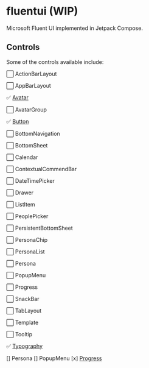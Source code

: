 # fluentui (WIP)

Microsoft Fluent UI implemented in Jetpack Compose.

## Controls

Some of the controls available include:

⬜️ ActionBarLayout

⬜️ AppBarLayout

✅ [Avatar](https://github.com/Nthily/fluentui/tree/main/app/src/main/java/com/github/nthily/fluentui/ui/components/avatar)

⬜️ AvatarGroup

✅ [Button](https://github.com/Nthily/fluentui/tree/main/app/src/main/java/com/github/nthily/fluentui/ui/components/button)

⬜️ BottomNavigation

⬜️ BottomSheet

⬜️ Calendar

⬜️ ContextualCommendBar

⬜️ DateTimePicker

⬜️ Drawer

⬜️ ListItem

⬜️ PeoplePicker

⬜️ PersistentBottomSheet

⬜️ PersonaChip

⬜️ PersonaList

⬜️ Persona

⬜️ PopupMenu

⬜️ Progress

⬜️ SnackBar

⬜️ TabLayout

⬜️ Template

⬜️ Tooltip

✅ [Typography](https://github.com/Nthily/fluentui/tree/main/app/src/main/java/com/github/nthily/fluentui/ui/components/theme)


[] Persona
[] PopupMenu
[x] [Progress]()
